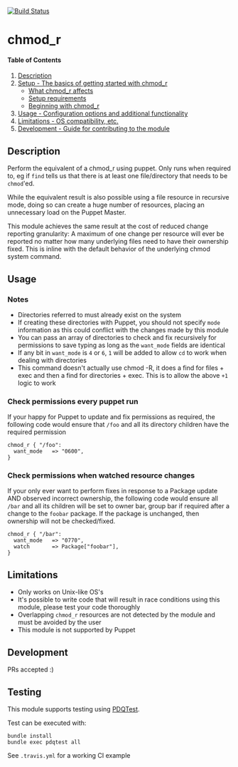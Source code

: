 [![Build Status](https://travis-ci.org/declarativesystems/chmod_r.svg?branch=master)](https://travis-ci.org/declarativesystems/chmod_r)
# chmod_r

#### Table of Contents

1. [Description](#description)
1. [Setup - The basics of getting started with chmod_r](#setup)
    * [What chmod_r affects](#what-chmod_r-affects)
    * [Setup requirements](#setup-requirements)
    * [Beginning with chmod_r](#beginning-with-chmod_r)
1. [Usage - Configuration options and additional functionality](#usage)
1. [Limitations - OS compatibility, etc.](#limitations)
1. [Development - Guide for contributing to the module](#development)

## Description

Perform the equivalent of a chmod_r using puppet.  Only runs when required to, eg if `find` tells us that there is at least one file/directory that needs to be `chmod`'ed.

While the equivalent result is also possible using a file resource in recursive mode, doing so can create a huge number of resources, placing an unnecessary load on the Puppet Master.

This module achieves the same result at the cost of reduced change reporting granularity: A maximum of one change per resource will ever be reported no matter how many underlying files need to have their ownership fixed. This is inline with the default behavior of the underlying chmod system command.

## Usage

### Notes

* Directories referred to must already exist on the system
* If creating these directories with Puppet, you should not specify `mode` information as this could conflict with the changes made by this module
* You can pass an array of directories to check and fix recursively for permissions to save typing as long as the `want_mode` fields are identical
* If any bit in `want_mode` is `4` or `6`, `1` will be added to allow `cd` to work when dealing with directories
* This command doesn't actually use chmod -R, it does a find for files + exec and then a find for directories + exec.  This is to allow the above `+1` logic to work

### Check permissions every puppet run

If your happy for Puppet to update and fix permissions as required, the following code would ensure that `/foo` and all its directory children have the required permission

```puppet
chmod_r { "/foo":
  want_mode   => "0600",
}
```

### Check permissions when watched resource changes

If your only ever want to perform fixes in response to a Package update AND observed incorrect ownership, the following code would ensure all `/bar` and all its children will be set to owner bar, group bar if required after a change to the `foobar` package. If the package is unchanged, then ownership will not be checked/fixed.

```puppet
chmod_r { "/bar":
  want_mode   => "0770",
  watch       => Package["foobar"],
}
```

## Limitations

* Only works on Unix-like OS's
* It's possible to write code that will result in race conditions using this module, please test your code thoroughly
* Overlapping `chmod_r` resources are not detected by the module and must be avoided by the user
* This module is not supported by Puppet


## Development

PRs accepted :)

## Testing
This module supports testing using [PDQTest](https://github.com/GeoffWilliams/pdqtest).

Test can be executed with:

```
bundle install
bundle exec pdqtest all
```


See `.travis.yml` for a working CI example
